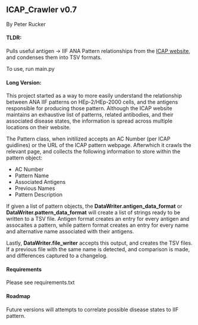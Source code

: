 ## ICAP_Crawler v0.7
By Peter Rucker

#### TLDR:

Pulls useful antigen -> IIF ANA Pattern relationships from the [ICAP website](https://www.anapatterns.org/), and condenses them into 
TSV formats.

To use, run main.py

#### Long Version:

This project started as a way to more easily understand the relationship between ANA IIF patterns on HEp-2/HEp-2000 cells,
and the antigens responsible for producing those pattern. Although the ICAP website maintains an exhaustive list of patterns, 
related antibodies, and their associated disease states, the information is spread across multiple locations on their website.

The Pattern class, when initilized accepts an AC Number (per ICAP guidlines) or the URL of the ICAP pattern webpage. Afterwhich it crawls the relevant page, and collects the following information to store within the pattern object:
* AC Number
* Pattern Name
* Associated Antigens
* Previous Names
* Pattern Description

If given a list of pattern objects, the **DataWriter.antigen_data_format** or **DataWriter.pattern_data_format** will create a list of strings ready to be written to a TSV file. Antigen format creates an entry for every antigen and assocaites a pattern, while pattern format creates an entry for every name and alternative name associated with their antigens.

Lastly, **DataWriter.file_writer** accepts this output, and creates the TSV files. If a previous file with the same name is detected, and comparison is made, and differences captured to a changelog.


#### Requirements
Please see requirements.txt

#### Roadmap
Future versions will attempts to correlate possible disease states to IIF pattern.


